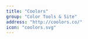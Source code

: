 ```yaml
---
title: "Coolors"
group: "Color Tools & Site"
address: "http://coolors.co/"
icon: "coolors.svg"
---
```

